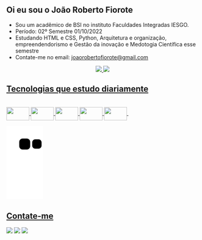 ## Oi eu sou o João Roberto Fiorote
- Sou um acadêmico de BSI no instituto Faculdades Integradas IESGO.
- Período: 02º Semestre 01/10/2022
- Estudando HTML e CSS, Python, Arquitetura e organização, empreendendorismo e Gestão da inovação e Medotogia Científica esse semestre
- Contate-me no email: joaorobertofiorote@gmail.com

<div align="center">
  <a href=https://github.com/joaorobertofiorote">
  <img height="180em" src="https://github-readme-stats.vercel.app/api?username=joaorobertofiorote&show_icons=true&theme=dracula&include_all_commits=true&count_private=true"/>
  <img height="150em" src="https://github-readme-stats.vercel.app/api/top-langs/?username=joaorobertofiorote&layout=compact&langs_count=7&theme=dracula"/>
</div>

## Tecnologias que estudo diariamente

<div style="display: inline_block"><br>

  <img align="center" height="35" width="60" src="https://img.shields.io/badge/HTML-239120?style=for-the-badge&logo=html5&logoColor=white">
  <img align="center" height="35" width="60" src="https://img.shields.io/badge/CSS-239120?&style=for-the-badge&logo=css3&logoColor=white">
  <img align="center" height="35" width="60" src="https://img.shields.io/badge/HTML5-E34F26?style=for-the-badge&logo=html5&logoColor=white">
  <img align="center" height="35" width="60" src="https://img.shields.io/badge/CSS3-1572B6?style=for-the-badge&logo=css3&logoColor=white">
  <img align="center" height="35" width="60" src="https://img.shields.io/badge/Python-14354C?style=for-the-badge&logo=python&logoColor=white">
<img align=centertps://media.discordapp.net/attachments/639956127056134178/890373478988013628/Publicacoes_Instagram_1_1.png?width=676&height=676">

</div>

  ![Animação de cobra](https://github.com/rafaballerini/rafaballerini/blob/output/github-contribution-grid-snake.svg)
  
  ## Contate-me
 
<div>

 <a href="https://www.linkedin.com/in/joao-roberto-fiorote/" target="_blank"><img src="https://img.shields.io/badge/LinkedIn-0077B5?style=for-the-badge&logo=linkedin&logoColor=white"></a>
 <a href = "mailto:joaorobertofiorote@gmail.com"><img src="https://img.shields.io/badge/Gmail-D14836?style=for-the-badge&logo=gmail&logoColor=white"></a>
 <a href="https://discord.gg/Qm7pM83GC5" target="_blank"><img src="https://img.shields.io/badge/Discord-7289DA?style=for-the-badge&logo= discord&logoColor=white" target="_blank"></a>
 
</div>
